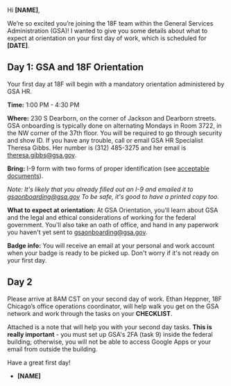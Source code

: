 Hi **[NAME]**,

We’re so excited you’re joining the 18F team within the General Services Administration (GSA)! I wanted to give you some details about what to expect at orientation on your first day of work, which is scheduled for **[DATE]**.

## Day 1: GSA and 18F Orientation

Your first day at 18F will begin with a mandatory orientation administered by GSA HR.

**Time:** 1:00 PM - 4:30 PM

**Where:** 230 S Dearborn, on the corner of Jackson and Dearborn streets. GSA onboarding is typically done on alternating Mondays in Room 3722, in the NW corner of the 37th floor. You will be required to go through security and show ID. If you have any trouble, call or email GSA HR Specialist Theresa Gibbs. Her number is (312) 485-3275 and her email is theresa.gibbs@gsa.gov.

**Bring:** I-9 form with two forms of proper identification (see [acceptable documents](http://www.uscis.gov/i-9-central/acceptable-documents)).

*Note: It's likely that you already filled out an I-9 and emailed it to [gsaonboarding@gsa.gov](mailto:gsaonboarding@gsa.gov) To be safe, it's good to have a printed copy too.*

**What to expect at orientation:** At GSA Orientation, you'll learn about GSA and the legal and ethical considerations of working for the federal government. You'll also take an oath of office, and hand in any paperwork you haven't yet sent to [gsaonboarding@gsa.gov](mailto:gsaonboarding@gsa.gov).

**Badge info:** You will receive an email at your personal and work account when your badge is ready to be picked up. Don't worry if it's not ready on your first day. 

## Day 2

Please arrive at 8AM CST on your second day of work. Ethan Heppner, 18F Chicago’s office operations coordinator, will help walk you get on the GSA network and work through the tasks on your **CHECKLIST**.

Attached is a note that will help you with your second day tasks. **This is really important** - you must set up GSA's 2FA (task 9) inside the federal building; otherwise, you will not be able to access Google Apps or your email from outside the building. 

Have a great first day! 

- **[NAME]**


